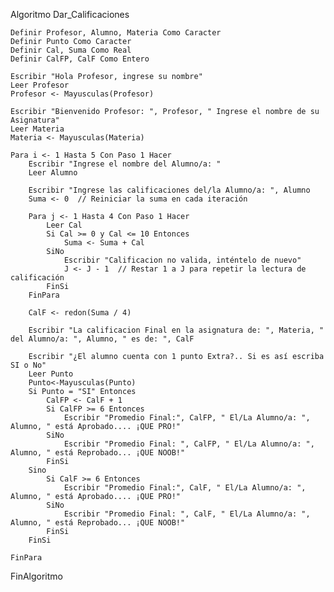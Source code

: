 Algoritmo Dar_Calificaciones

    Definir Profesor, Alumno, Materia Como Caracter
    Definir Punto Como Caracter
    Definir Cal, Suma Como Real
    Definir CalFP, CalF Como Entero
    
    Escribir "Hola Profesor, ingrese su nombre"
    Leer Profesor
    Profesor <- Mayusculas(Profesor)
    
    Escribir "Bienvenido Profesor: ", Profesor, " Ingrese el nombre de su Asignatura"
    Leer Materia
    Materia <- Mayusculas(Materia)
    
    Para i <- 1 Hasta 5 Con Paso 1 Hacer
        Escribir "Ingrese el nombre del Alumno/a: " 
        Leer Alumno 
        
        Escribir "Ingrese las calificaciones del/la Alumno/a: ", Alumno
        Suma <- 0  // Reiniciar la suma en cada iteración
        
        Para j <- 1 Hasta 4 Con Paso 1 Hacer
            Leer Cal
            Si Cal >= 0 y Cal <= 10 Entonces
                Suma <- Suma + Cal
            SiNo
                Escribir "Calificacion no valida, inténtelo de nuevo"
                J <- J - 1  // Restar 1 a J para repetir la lectura de calificación
            FinSi
        FinPara
        
        CalF <- redon(Suma / 4)
        
        Escribir "La calificacion Final en la asignatura de: ", Materia, " del Alumno/a: ", Alumno, " es de: ", CalF
        
        Escribir "¿El alumno cuenta con 1 punto Extra?.. Si es así escriba SI o No"
        Leer Punto
        Punto<-Mayusculas(Punto)
        Si Punto = "SI" Entonces
            CalFP <- CalF + 1
            Si CalFP >= 6 Entonces
                Escribir "Promedio Final:", CalFP, " El/La Alumno/a: ", Alumno, " está Aprobado.... ¡QUE PRO!"
            SiNo
                Escribir "Promedio Final: ", CalFP, " El/La Alumno/a: ", Alumno, " está Reprobado... ¡QUE NOOB!"
            FinSi
        Sino 
            Si CalF >= 6 Entonces
                Escribir "Promedio Final:", CalF, " El/La Alumno/a: ", Alumno, " está Aprobado.... ¡QUE PRO!"
            SiNo
                Escribir "Promedio Final: ", CalF, " El/La Alumno/a: ", Alumno, " está Reprobado... ¡QUE NOOB!"
            FinSi
        FinSi
        
    FinPara
    
FinAlgoritmo
